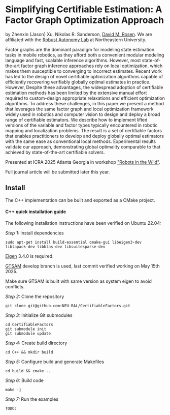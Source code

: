 # Simplifying Certifiable Estimation: A Factor Graph Optimization Approach
by Zhenxin (Jason) Xu, Nikolas R. Sanderson, [David M. Rosen](https://coe.northeastern.edu/people/rosen-david/). We are affiliated with the [Robust Autonomy Lab](https://neural.lab.northeastern.edu/) at Northeastern University.


Factor graphs are the dominant paradigm for
modeling state estimation tasks in mobile robotics, as they
afford both a convenient modular modeling language and fast,
scalable inference algorithms. However, most state-of-the-art
factor graph inference approaches rely on local optimization,
which makes them susceptible to converging to incorrect estimates. 
Recent work has led to the design of novel certifiable optimization 
algorithms capable of efficiently recovering verifiably
globally optimal estimates in practice. However, Despite these
advantages, the widespread adoption of certifiable estimation
methods has been limited by the extensive manual effort
required to custom-design appropriate relaxations and efficient
optimization algorithms. To address these challenges, in this
paper we present a method that leverages the same factor
graph and local optimization framework widely used in robotics
and computer vision to design and deploy a broad range of
certifiable estimators. We describe how to implement lifted
versions of the variable and factor types typically encountered
in robotic mapping and localization problems. The result is a
set of certifiable factors that enables practitioners to develop
and deploy globally optimal estimators with the same ease as
conventional local methods. Experimental results validate our
approach, demonstrating global optimality comparable to that
achieved by state-of-the-art certifiable solvers.

Presented at ICRA 2025 Atlanta Georgia in workshop ["Robots in the Wild"](https://dartmouthrobotics.github.io/icra-2025-robots-wild/).

Full journal article will be submitted later this year. 


## Install

The C++ implementation can be built and exported as a CMake project.

#### C++ quick installation guide

The following installation instructions have been verified on Ubuntu 22.04:

*Step 1:*  Install dependencies
```
sudo apt-get install build-essential cmake-gui libeigen3-dev liblapack-dev libblas-dev libsuitesparse-dev
```
[Eigen](https://eigen.tuxfamily.org/index.php?title=Main_Page) 3.4.0 is required.

[GTSAM](https://github.com/borglab/gtsam) develop branch is used, last commit verified working on May 15th 2025.

Make sure GTSAM is built with same version as system eigen to avoid conflicts. 

*Step 2:*  Clone the repository
```
git clone git@github.com:NEU-RAL/CertifiableFactors.git
```

*Step 3:*  Initialize Git submodules
```
cd CertifiableFactors
git submodule init
git submodule update
```

*Step 4:*  Create build directory
```
cd C++ && mkdir build
```

*Step 5:*  Configure build and generate Makefiles
```
cd build && cmake ..
```

*Step 6:*  Build code
```
make -j
```

*Step 7:*  Run the examples
```
TODO:
```